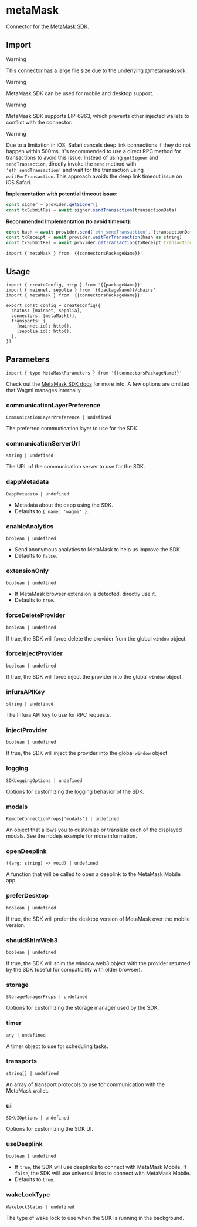 <!-- <script setup>
const docsPath = 'react'
const packageName = 'wagmi'
const connectorsPackageName = 'wagmi/connectors'
</script> -->

# metaMask

Connector for the [MetaMask SDK](https://github.com/MetaMask/metamask-sdk).

## Import

>[!WARNING]  
> This connector has a large file size due to the underlying @metamask/sdk.

>[!WARNING]  
> MetaMask SDK can be used for mobile and desktop support.

>[!WARNING]  
> MetaMask SDK supports EIP-6963, which prevents other injected wallets to conflict with the connector.

>[!WARNING]
> Due to a limitation in iOS, Safari cancels deep link connections if they do not happen within 500ms. It's recommended to use a direct RPC method for transactions to avoid this issue. Instead of using `getSigner` and `sendTransaction`, directly invoke the `send` method with `'eth_sendTransaction'` and wait for the transaction using `waitForTransaction`. This approach avoids the deep link timeout issue on iOS Safari.
>
> **Implementation with potential timeout issue:**
> ```js
> const signer = provider.getSigner()
> const txSubmitRes = await signer.sendTransaction(transactionData)
> ```
>
> **Recommended Implementation (to avoid timeout):**
> ```js
> const hash = await provider.send('eth_sendTransaction', [transactionData])
> const txReceipt = await provider.waitForTransaction(hash as string)
> const txSubmitRes = await provider.getTransaction(txReceipt.transactionHash)
> ```

```ts-vue
import { metaMask } from '{{connectorsPackageName}}'
```

## Usage

```ts-vue{3,7}
import { createConfig, http } from '{{packageName}}'
import { mainnet, sepolia } from '{{packageName}}/chains'
import { metaMask } from '{{connectorsPackageName}}'

export const config = createConfig({
  chains: [mainnet, sepolia],
  connectors: [metaMask()],
  transports: {
    [mainnet.id]: http(),
    [sepolia.id]: http(),
  },
})
```

## Parameters

```ts-vue
import { type MetaMaskParameters } from '{{connectorsPackageName}}'
```
Check out the [MetaMask SDK docs](https://github.com/MetaMask/metamask-sdk?tab=readme-ov-file#sdk-options) for more info. A few options are omitted that Wagmi manages internally.

### communicationLayerPreference

`CommunicationLayerPreference | undefined`

The preferred communication layer to use for the SDK.

### communicationServerUrl

`string | undefined`

The URL of the communication server to use for the SDK.

### dappMetadata

`DappMetadata | undefined`

- Metadata about the dapp using the SDK.
- Defaults to `{ name: 'wagmi' }`.

### enableAnalytics

`boolean | undefined`

- Send anonymous analytics to MetaMask to help us improve the SDK.
- Defaults to `false`.

### extensionOnly

`boolean | undefined`

- If MetaMask browser extension is detected, directly use it.
- Defaults to `true`.

### forceDeleteProvider

`boolean | undefined`

If true, the SDK will force delete the provider from the global `window` object.


### forceInjectProvider

`boolean | undefined`

If true, the SDK will force inject the provider into the global `window` object.

### infuraAPIKey

`string | undefined`

The Infura API key to use for RPC requests.

### injectProvider

`boolean | undefined`

If true, the SDK will inject the provider into the global `window` object.

### logging

`SDKLoggingOptions | undefined`

Options for customizing the logging behavior of the SDK.

### modals

`RemoteConnectionProps['modals'] | undefined`

An object that allows you to customize or translate each of the displayed modals. See the nodejs example for more information.

### openDeeplink

`((arg: string) => void) | undefined`

A function that will be called to open a deeplink to the MetaMask Mobile app.

### preferDesktop

`boolean | undefined`

If true, the SDK will prefer the desktop version of MetaMask over the mobile version.

### shouldShimWeb3

`boolean | undefined`

If true, the SDK will shim the window.web3 object with the provider returned by the SDK (useful for compatibility with older browser).

### storage

`StorageManagerProps | undefined`

Options for customizing the storage manager used by the SDK.

### timer

`any | undefined`

A timer object to use for scheduling tasks.

### transports

`string[] | undefined`

An array of transport protocols to use for communication with the MetaMask wallet.

### ui

`SDKUIOptions | undefined`

Options for customizing the SDK UI.

### useDeeplink

`boolean | undefined`

- If `true`, the SDK will use deeplinks to connect with MetaMask Mobile. If `false`, the SDK will use universal links to connect with MetaMask Mobile.
- Defaults to `true`.

### wakeLockType

`WakeLockStatus | undefined`

The type of wake lock to use when the SDK is running in the background.
